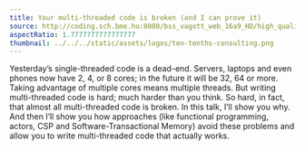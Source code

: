 ```yaml
---
title: Your multi-threaded code is broken (and I can prove it)
source: http://coding.sch.bme.hu:8080/bss_vagott_web_16a9_HD/high_quality/simonyikonf2015_ib028_08_hq_HD.mp4
aspectRatio: 1.7777777777777777
thumbnail: ../../../static/assets/logos/ten-tenths-consulting.png
---
```


Yesterday’s single-threaded code is a dead-end. Servers, laptops and even phones
now have 2, 4, or 8 cores; in the future it will be 32, 64 or more. Taking
advantage of multiple cores means multiple threads. But writing multi-threaded
code is hard; much harder than you think. So hard, in fact, that almost all
multi-threaded code is broken. In this talk, I’ll show you why. And then I’ll
show you how approaches (like functional programming, actors, CSP and
Software-Transactional Memory) avoid these problems and allow you to write
multi-threaded code that actually works.
